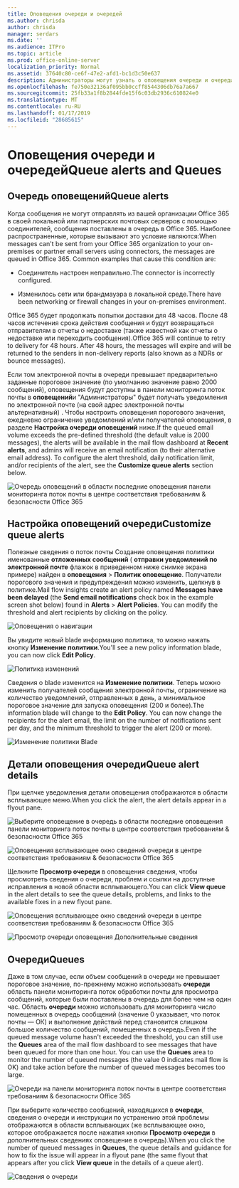 ```yaml
---
title: Оповещения очереди и очередей
ms.author: chrisda
author: chrisda
manager: serdars
ms.date: ''
ms.audience: ITPro
ms.topic: article
ms.prod: office-online-server
localization_priority: Normal
ms.assetid: 37640c80-ce6f-47e2-afd1-bc1d3c50e637
description: Администраторы могут узнать о оповещения очереди и очереди на панели мониторинга поток почты в центре соответствия требованиям & безопасности Office 365.
ms.openlocfilehash: fe750e32136af095bb0ccff8544306db76a7a667
ms.sourcegitcommit: 25fb33a1f8b2844fde15f6c03db2936c610824e0
ms.translationtype: MT
ms.contentlocale: ru-RU
ms.lasthandoff: 01/17/2019
ms.locfileid: "28685615"
---
```

# <a name="queue-alerts-and-queues"></a><span data-ttu-id="55fb5-103">Оповещения очереди и очередей</span><span class="sxs-lookup"><span data-stu-id="55fb5-103">Queue alerts and Queues</span></span>

## <a name="queue-alerts"></a><span data-ttu-id="55fb5-104">Очередь оповещений</span><span class="sxs-lookup"><span data-stu-id="55fb5-104">Queue alerts</span></span>

<span data-ttu-id="55fb5-p101">Когда сообщения не могут отправлять из вашей организации Office 365 в своей локальной или партнерских почтовых серверов с помощью соединителей, сообщения поставлены в очередь в Office 365. Наиболее распространенные, которые вызывают это условие являются:</span><span class="sxs-lookup"><span data-stu-id="55fb5-p101">When messages can't be sent from your Office 365 organization to your on-premises or partner email servers using connectors, the messages are queued in Office 365. Common examples that cause this condition are:</span></span>

- <span data-ttu-id="55fb5-107">Соединитель настроен неправильно.</span><span class="sxs-lookup"><span data-stu-id="55fb5-107">The connector is incorrectly configured.</span></span>

- <span data-ttu-id="55fb5-108">Изменилось сети или брандмауэра в локальной среде.</span><span class="sxs-lookup"><span data-stu-id="55fb5-108">There have been networking or firewall changes in your on-premises environment.</span></span>

<span data-ttu-id="55fb5-p102">Office 365 будет продолжать попытки доставки для 48 часов. После 48 часов истечения срока действия сообщения и будут возвращаться отправителям в отчеты о недоставке (также известной как отчеты о недоставке или переходить сообщения).</span><span class="sxs-lookup"><span data-stu-id="55fb5-p102">Office 365 will continue to retry to delivery for 48 hours. After 48 hours, the messages will expire and will be returned to the senders in non-delivery reports (also known as a NDRs or bounce messages).</span></span>

<span data-ttu-id="55fb5-p103">Если том электронной почты в очереди превышает предварительно заданные пороговое значение (по умолчанию значение равно 2000 сообщений), оповещения будут доступны в панели мониторинга поток почты в **оповещений**и "Администраторы" будет получать уведомления по электронной почте (на свой адрес электронной почты альтернативный) . Чтобы настроить оповещения порогового значения, ежедневно ограничение уведомлений и/или получателей оповещения, в разделе **Настройка очереди оповещений** ниже.</span><span class="sxs-lookup"><span data-stu-id="55fb5-p103">If the queued email volume exceeds the pre-defined threshold (the default value is 2000 messages), the alerts will be available in the mail flow dashboard at **Recent alerts**, and admins will receive an email notification (to their alternative email address). To configure the alert threshold, daily notification limit, and/or recipients of the alert, see the **Customize queue alerts** section below.</span></span>

![Очередь оповещений в области последние оповещения панели мониторинга поток почты в центре соответствия требованиям & безопасности Office 365](media/5fc4a51c-6118-4270-960b-c6b176ef94ae.png)

## <a name="customize-queue-alerts"></a><span data-ttu-id="55fb5-114">Настройка оповещений очереди</span><span class="sxs-lookup"><span data-stu-id="55fb5-114">Customize queue alerts</span></span>

<span data-ttu-id="55fb5-p104">Полезные сведения о поток почты Создание оповещения политики именованные **отложенных сообщений** ( **отправки уведомлений по электронной почте** флажок в приведенном ниже снимке экрана примере) найден в **оповещения** \> **Политик оповещение**. Получатели порогового значения и предупреждения можно изменить, щелкнув в политике.</span><span class="sxs-lookup"><span data-stu-id="55fb5-p104">Mail flow insights create an alert policy named **Messages have been delayed** (the **Send email notifications** check box in the example screen shot below) found in **Alerts** \> **Alert Policies**. You can modify the threshold and alert recipients by clicking on the policy.</span></span>

![Оповещения о навигации](media/efb95976-9e0b-484e-a2fd-093c5bc7a40f.png)

<span data-ttu-id="55fb5-118">Вы увидите новый blade информацию политика, то можно нажать кнопку **Изменение политики**.</span><span class="sxs-lookup"><span data-stu-id="55fb5-118">You'll see a new policy information blade, you can now click **Edit Policy**.</span></span>

![Политика изменений ](media/ed2aceae-3ee2-4849-a17e-87915987a7dd.png)

<span data-ttu-id="55fb5-p105">Сведения о blade изменится на **Изменение политики**. Теперь можно изменить получателей сообщения электронной почты, ограничение на количество уведомлений, отправленных в день, а минимальное пороговое значение для запуска оповещения (200 и более).</span><span class="sxs-lookup"><span data-stu-id="55fb5-p105">The information blade will change to the **Edit Policy**. You can now change the recipients for the alert email, the limit on the number of notifications sent per day, and the minimum threshold to trigger the alert (200 or more).</span></span>

![Изменение политики Blade](media/c657cc74-7867-474c-b2c9-dc478449f990.png)

## <a name="queue-alert-details"></a><span data-ttu-id="55fb5-123">Детали оповещения очереди</span><span class="sxs-lookup"><span data-stu-id="55fb5-123">Queue alert details</span></span>

<span data-ttu-id="55fb5-124">При щелчке уведомления детали оповещения отображаются в области всплывающее меню.</span><span class="sxs-lookup"><span data-stu-id="55fb5-124">When you click the alert, the alert details appear in a flyout pane.</span></span>

![Выберите оповещение в очередь в области последние оповещения панели мониторинга поток почты в центре соответствия требованиям & безопасности Office 365](media/1f6b0e96-5b2c-41ef-9684-9d813b3fabe6.png)

![Оповещения всплывающее окно сведений очереди в центре соответствия требованиям & безопасности Office 365](media/105c8fff-912f-4763-8806-2740ebdecd4b.png)

<span data-ttu-id="55fb5-127">Щелкните **Просмотр очереди** в оповещения сведения, чтобы просмотреть сведения о очереди, проблем и ссылки на доступные исправления в новой области всплывающего.</span><span class="sxs-lookup"><span data-stu-id="55fb5-127">You can click **View queue** in the alert details to see the queue details, problems, and links to the available fixes in a new flyout pane.</span></span>

![Оповещения всплывающее окно сведений очереди в центре соответствия требованиям & безопасности Office 365](media/8ff60955-55ef-4f32-a966-85e02cb608d1.png)

![Просмотр очереди оповещения Дополнительные сведения](media/4eb088fe-5dd9-4bf4-b959-c1bb2545c515.png)

## <a name="queues"></a><span data-ttu-id="55fb5-130">Очереди</span><span class="sxs-lookup"><span data-stu-id="55fb5-130">Queues</span></span>

<span data-ttu-id="55fb5-p106">Даже в том случае, если объем сообщений в очереди не превышает пороговое значение, по-прежнему можно использовать **очереди** область панели мониторинга поток обработки почты для просмотра сообщений, которые были поставлены в очередь для более чем на один час. Область **очереди** можно использовать для мониторинга число помещенных в очередь сообщений (значение 0 указывает, что поток почты — ОК) и выполнение действий перед становится слишком большое количество сообщений, помещенных в очередь.</span><span class="sxs-lookup"><span data-stu-id="55fb5-p106">Even if the queued message volume hasn't exceeded the threshold, you can still use the **Queues** area of the mail flow dashboard to see messages that have been queued for more than one hour. You can use the **Queues** area to monitor the number of queued messages (the value 0 indicates mail flow is OK) and take action before the number of queued messages becomes too large.</span></span>

![Очереди на панели мониторинга поток почты в центре соответствия требованиям & безопасности Office 365](media/0ef6e2ef-dd22-4363-9d4a-b20a00babc9f.png)

<span data-ttu-id="55fb5-134">При выберите количество сообщений, находящихся в **очереди**, сведения о очереди и инструкции по устранению этой проблемы отображаются в области всплывающих (же всплывающее окно, которое отображается после нажатия кнопки **Просмотр очереди** в дополнительных сведениях оповещение в очередь).</span><span class="sxs-lookup"><span data-stu-id="55fb5-134">When you click the number of queued messages in **Queues**, the queue details and guidance for how to fix the issue will appear in a flyout pane (the same flyout that appears after you click **View queue** in the details of a queue alert).</span></span>

![Сведения о очереди](media/4eb088fe-5dd9-4bf4-b959-c1bb2545c515.png)
